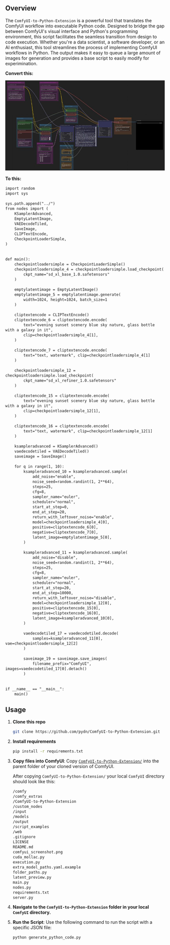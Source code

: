 ## Overview

The `ComfyUI-to-Python-Extension` is a powerful tool that translates the ComfyUI workflow into executable Python code. Designed to bridge the gap between ComfyUI's visual interface and Python's programming environment, this script facilitates the seamless transition from design to code execution. Whether you're a data scientist, a software developer, or an AI enthusiast, this tool streamlines the process of implementing ComfyUI workflows in Python. The output makes it easy to queue a large amount of images for generation and provides a base script to easily modify for experimination.

**Convert this:**

![SDXL UI Example](images/SDXL-UI-Example.jpg)


**To this:**

```
import random
import sys

sys.path.append("../")
from nodes import (
    KSamplerAdvanced,
    EmptyLatentImage,
    VAEDecodeTiled,
    SaveImage,
    CLIPTextEncode,
    CheckpointLoaderSimple,
)


def main():
    checkpointloadersimple = CheckpointLoaderSimple()
    checkpointloadersimple_4 = checkpointloadersimple.load_checkpoint(
        ckpt_name="sd_xl_base_1.0.safetensors"
    )

    emptylatentimage = EmptyLatentImage()
    emptylatentimage_5 = emptylatentimage.generate(
        width=1024, height=1024, batch_size=1
    )

    cliptextencode = CLIPTextEncode()
    cliptextencode_6 = cliptextencode.encode(
        text="evening sunset scenery blue sky nature, glass bottle with a galaxy in it",
        clip=checkpointloadersimple_4[1],
    )

    cliptextencode_7 = cliptextencode.encode(
        text="text, watermark", clip=checkpointloadersimple_4[1]
    )

    checkpointloadersimple_12 = checkpointloadersimple.load_checkpoint(
        ckpt_name="sd_xl_refiner_1.0.safetensors"
    )

    cliptextencode_15 = cliptextencode.encode(
        text="evening sunset scenery blue sky nature, glass bottle with a galaxy in it",
        clip=checkpointloadersimple_12[1],
    )

    cliptextencode_16 = cliptextencode.encode(
        text="text, watermark", clip=checkpointloadersimple_12[1]
    )

    ksampleradvanced = KSamplerAdvanced()
    vaedecodetiled = VAEDecodeTiled()
    saveimage = SaveImage()

    for q in range(1, 10):
        ksampleradvanced_10 = ksampleradvanced.sample(
            add_noise="enable",
            noise_seed=random.randint(1, 2**64),
            steps=25,
            cfg=8,
            sampler_name="euler",
            scheduler="normal",
            start_at_step=0,
            end_at_step=20,
            return_with_leftover_noise="enable",
            model=checkpointloadersimple_4[0],
            positive=cliptextencode_6[0],
            negative=cliptextencode_7[0],
            latent_image=emptylatentimage_5[0],
        )

        ksampleradvanced_11 = ksampleradvanced.sample(
            add_noise="disable",
            noise_seed=random.randint(1, 2**64),
            steps=25,
            cfg=8,
            sampler_name="euler",
            scheduler="normal",
            start_at_step=20,
            end_at_step=10000,
            return_with_leftover_noise="disable",
            model=checkpointloadersimple_12[0],
            positive=cliptextencode_15[0],
            negative=cliptextencode_16[0],
            latent_image=ksampleradvanced_10[0],
        )

        vaedecodetiled_17 = vaedecodetiled.decode(
            samples=ksampleradvanced_11[0], vae=checkpointloadersimple_12[2]
        )

        saveimage_19 = saveimage.save_images(
            filename_prefix="ComfyUI", images=vaedecodetiled_17[0].detach()
        )


if __name__ == "__main__":
    main()
```

## Usage

1. **Clone this repo**
    ```bash
    git clone https://github.com/pydn/ComfyUI-to-Python-Extension.git
    ```

2. **Install requirements**
    ```bash
    pip install -r requirements.txt
    ```

3. **Copy files into ComfyUI**: Copy [`ComfyUI-to-Python-Extension/`](https://github.com/pydn/ComfyUI-to-Python-Extension/tree/main/ComfyUI-to-Python-Extension) into the parent folder of your cloned version of ComfyUI. 

    After copying `ComfyUI-to-Python-Extension/` your local `ComfyUI` directory should look like this:
    ```
    /comfy
    /comfy_extras
    /ComfyUI-to-Python-Extension
    /custom_nodes
    /input
    /models
    /output
    /script_examples
    /web
    .gitignore
    LICENSE
    README.md
    comfyui_screenshot.png
    cuda_mollac.py
    execution.py
    extra_model_paths.yaml.example
    folder_paths.py
    latent_preview.py
    main.py
    nodes.py
    requirements.txt
    server.py
    ```

4. **Navigate to the `ComfyUI-to-Python-Extension` folder in your local `ComfyUI` directory.**

5. **Run the Script**: Use the following command to run the script with a specific JSON file:

   ```bash
   python generate_python_code.py
   ```